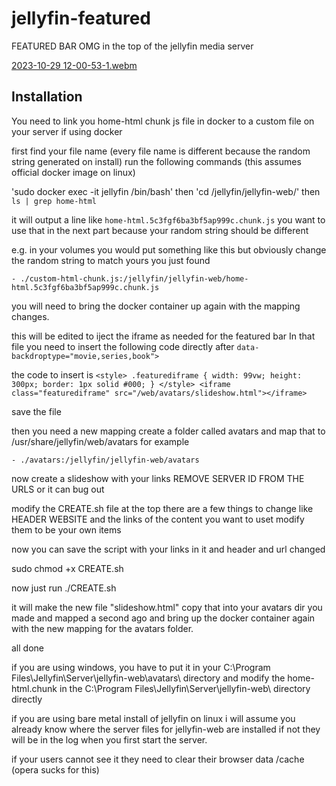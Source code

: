 # jellyfin-featured
FEATURED BAR OMG in the top of the jellyfin media server

[2023-10-29 12-00-53-1.webm](https://github.com/BobHasNoSoul/jellyfin-featured/assets/23018412/b41b28e3-5cf4-4c3a-a702-8eab59e10358)


## Installation

You need to link you home-html chunk js file in docker to a custom file on your server if using docker

first find your file name (every file name is different because the random string generated on install)
run the following commands (this assumes official docker image on linux)

'sudo docker exec -it jellyfin /bin/bash' then 'cd /jellyfin/jellyfin-web/' then `ls | grep home-html`

it will output a line like `home-html.5c3fgf6ba3bf5ap999c.chunk.js` you want to use that in the next part because your random string should be different

e.g. in your volumes you would put something like this but obviously change the random string to match yours you just found

`- ./custom-html-chunk.js:/jellyfin/jellyfin-web/home-html.5c3fgf6ba3bf5ap999c.chunk.js`

you will need to bring the docker container up again with the mapping changes.

this will be edited to iject the iframe as needed for the featured bar In that file you need to insert the following code directly after  `data-backdroptype="movie,series,book">` 

the code to insert is 
`<style> .featurediframe { width: 99vw; height: 300px; border: 1px solid #000; } </style> <iframe class="featurediframe" src="/web/avatars/slideshow.html"></iframe> `

save the file

then you need a new mapping create a folder called avatars and map that to /usr/share/jellyfin/web/avatars for example

`- ./avatars:/jellyfin/jellyfin-web/avatars`

now create a slideshow with your links REMOVE SERVER ID FROM THE URLS or it can bug out

modify the CREATE.sh file at the top there are a few things to change like HEADER WEBSITE and the links of the content you want to uset modify them to be your own items

now you can save the script with your links in it and header and url changed

sudo chmod +x CREATE.sh

now just run ./CREATE.sh

it will make the new file "slideshow.html" copy that into your avatars dir you made and mapped a second ago and bring up the docker container again with the new mapping for the avatars folder.

all done

if you are using windows, you have to put it in your C:\Program Files\Jellyfin\Server\jellyfin-web\avatars\ directory and modify the home-html.chunk in the C:\Program Files\Jellyfin\Server\jellyfin-web\ directory directly

if you are using bare metal install of jellyfin on linux i will assume you already know where the server files for jellyfin-web are installed if not they will be in the log when you first start the server.

if your users cannot see it they need to clear their browser data /cache (opera sucks for this)

